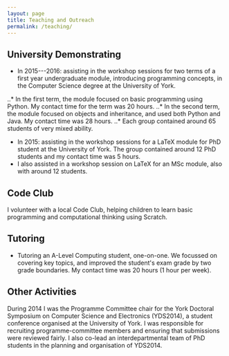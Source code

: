 ```yaml
---
layout: page
title: Teaching and Outreach
permalink: /teaching/
---
```


University Demonstrating
------------------------

* In 2015---2016: assisting in the workshop sessions for two terms of a first year undergraduate module, introducing programming concepts, in the Computer Science degree at the University of York.

..* In the first term, the module focused on basic programming using Python. My contact time for the term was 20 hours.
..* In the second term, the module focused on objects and inheritance, and used both Python and Java. My contact time was 28 hours.
..* Each group contained around 65 students of very mixed ability.

* In 2015: assisting in the workshop sessions for a LaTeX module for PhD student at the University of York. The group contained around 12 PhD students and my contact time was 5 hours.
* I also assisted in a workshop session on LaTeX for an MSc module, also with around 12 students.

Code Club
---------

I volunteer with a local Code Club, helping children to learn basic programming and computational thinking using Scratch.

Tutoring
--------
 * Tutoring an A-Level Computing student, one-on-one. We focussed on covering key topics, and improved the student's exam grade by two grade boundaries. My contact time was 20 hours (1 hour per week).

 Other Activities
 ----------------

 During 2014 I was the Programme Committee chair for the York Doctoral Symposium on Computer Science and Electronics (YDS2014), a student conference organised at the University of York. I was responsible for recruiting programme-committee members and ensuring that submissions were reviewed fairly. I also co-lead an interdepartmental team of PhD students in the planning and organisation of YDS2014.
